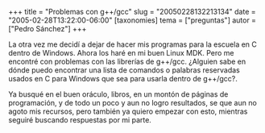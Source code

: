 +++
title = "Problemas con g++/gcc"
slug = "20050228132213134"
date = "2005-02-28T13:22:00-06:00"
[taxonomies]
tema = ["preguntas"]
autor = ["Pedro Sánchez"]
+++

La otra vez me decidí a dejar de hacer mis programas para la escuela en
C dentro de Windows. Ahora los haré en mi buen Linux MDK. Pero me
encontré con problemas con las librerías de g++/gcc. ¿Alguien sabe en
dónde puedo encontrar una lista de comandos o palabras reservadas usados
en C para Windows que sea para usarla dentro de g++/gcc?.

Ya busqué en el buen oráculo, libros, en un montón de páginas de
programación, y de todo un poco y aun no logro resultados, se que aun no
agoto mis recursos, pero también ya quiero empezar con esto, mientras
seguiré buscando respuestas por mi parte.

